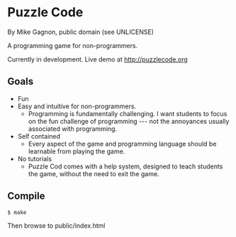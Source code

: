 Puzzle Code
===========
By Mike Gagnon, public domain (see UNLICENSE)

A programming game for non-programmers.

Currently in development. Live demo at http://puzzlecode.org

Goals
-----
* Fun
* Easy and intuitive for non-programmers.
  * Programming is fundamentally challenging. I want students
to focus on the fun challenge of programming --- not the
annoyances usually associated with programming.
* Self contained
  * Every aspect of the game and programming
language should be learnable from playing the game.
* No tutorials
  * Puzzle Cod comes with a help system, designed to
    teach students the game, without the need to exit the game.


Compile
-------
```
$ make
```

Then browse to public/index.html
